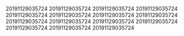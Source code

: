 20191129035724
20191129035724
20191129035724
20191129035724
20191129035724
20191129035724
20191129035724
20191129035724
20191129035724
20191129035724
20191129035724
20191129035724
20191129035724
20191129035724
20191129035724
